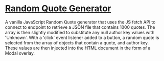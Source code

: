 # [Random Quote Generator](https://digitalgnome.github.io/random-quotes/)

A vanilla JavaScript Random Quote generator that uses the JS fetch API to connect to endpoint to retrieve a JSON file that contains 1000 quotes.  The array is then slightly modified to substitute any null author key values with 'Unknown'.  With a 'click' event listener added to a button, a random quote is selected from the array of objects that contain a quote, and author key.  These values are then injected into the HTML document in the form of a Modal overlay.
